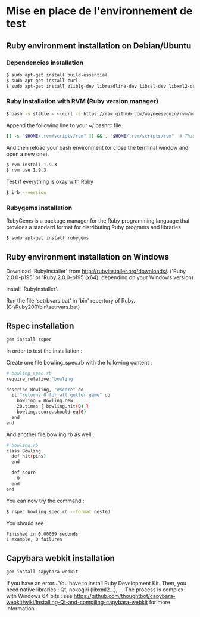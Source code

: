 # Mise en place de l'environnement de test
## Ruby environment installation on Debian/Ubuntu
### Dependencies installation

```bash
$ sudo apt-get install build-essential
$ sudo apt-get install curl
$ sudo apt-get install zlib1g-dev libreadline-dev libssl-dev libxml2-dev
```

### Ruby installation with RVM (Ruby version manager)

```bash
$ bash -s stable < <(curl -s https://raw.github.com/wayneeseguin/rvm/master/binscripts/rvm-installer)
```

Append the following line to your ~/.bashrc file.

```bash
[[ -s "$HOME/.rvm/scripts/rvm" ]] && . "$HOME/.rvm/scripts/rvm"  # This loads RVM
```

And then reload your bash environment (or close the terminal window and open a new one).

```bash
$ rvm install 1.9.3
$ rvm use 1.9.3
```
Test if everything is okay with Ruby

```bash
$ irb --version
```

### Rubygems installation
RubyGems is a package manager for the Ruby programming language that provides a standard format for distributing Ruby programs and libraries

```bash
$ sudo apt-get install rubygems
```

## Ruby environment installation on Windows

Download 'RubyInstaller' from http://rubyinstaller.org/downloads/.
('Ruby 2.0.0-p195' or 'Ruby 2.0.0-p195 (x64)' depending on your Windows version)

Install 'RubyInstaller'.

Run the file 'setrbvars.bat' in 'bin' repertory of Ruby. (C:\Ruby200\bin\setrvars.bat)

## Rspec installation

```bash
gem install rspec
```

In order to test the installation :

Create one file bowling_spec.rb with the following content :

```bash
# bowling_spec.rb
require_relative 'bowling'

describe Bowling, "#score" do
  it "returns 0 for all gutter game" do
    bowling = Bowling.new
    20.times { bowling.hit(0) }
    bowling.score.should eq(0)
  end
end
```

And another file bowling.rb as well :

```bash
# bowling.rb
class Bowling
  def hit(pins)
  end

  def score
    0
  end
end
```

You can now try the command :

```bash
$ rspec bowling_spec.rb --format nested
```

You should see :

```bash
Finished in 0.00059 seconds
1 example, 0 failures
```

## Capybara webkit installation

```bash
gem install capybara-webkit
```

If you have an error...You have to install Ruby Development Kit. Then, you need native libraries : Qt, nokogiri (libxml2...), ...
The process is complex with Windows 64 bits : see https://github.com/thoughtbot/capybara-webkit/wiki/Installing-Qt-and-compiling-capybara-webkit for more information.